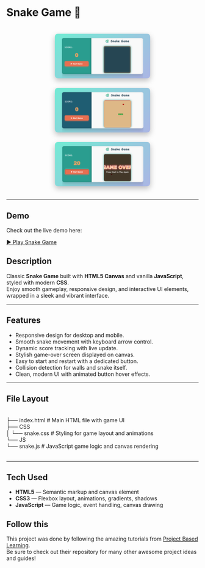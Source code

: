 # Snake Game 🐍

<div style="display: flex; gap: 25px; justify-content: center; flex-wrap: wrap; padding: 20px 0;">
  <img src="Assets/OpeningScreen.png" alt="Game Start Screen" width="250" style="border-radius: 8px; box-shadow: 0 6px 15px rgba(0,0,0,0.25); animation: fadeIn 1s ease forwards;" />
  <img src="Assets/PlayingGme.png" alt="Gameplay Screenshot" width="250" style="border-radius: 8px; box-shadow: 0 6px 15px rgba(0,0,0,0.25); animation: fadeIn 1.3s ease forwards;" />
  <img src="Assets/GameOver.png" alt="Game Over Screen" width="250" style="border-radius: 8px; box-shadow: 0 6px 15px rgba(0,0,0,0.25); animation: fadeIn 1.6s ease forwards;" />
</div>

---

## Demo

Check out the live demo here:  

[▶️ Play Snake Game](https://akibashfaq.github.io/Snake-Game-With-JS/)  

## Description

Classic **Snake Game** built with **HTML5 Canvas** and vanilla **JavaScript**, styled with modern **CSS**.  
Enjoy smooth gameplay, responsive design, and interactive UI elements, wrapped in a sleek and vibrant interface.

---

## Features

- Responsive design for desktop and mobile.
- Smooth snake movement with keyboard arrow control.
- Dynamic score tracking with live update.
- Stylish game-over screen displayed on canvas.
- Easy to start and restart with a dedicated button.
- Collision detection for walls and snake itself.
- Clean, modern UI with animated button hover effects.

---

## File Layout
<br>
├── index.html # Main HTML file with game UI<br>
├── CSS<br>
│ └── snake.css # Styling for game layout and animations<br>
└── JS<br>
└── snake.js # JavaScript game logic and canvas rendering<br>
<br>

---

## Tech Used

- **HTML5** — Semantic markup and canvas element
- **CSS3** — Flexbox layout, animations, gradients, shadows
- **JavaScript** — Game logic, event handling, canvas drawing

## Follow this

This project was done by following the amazing tutorials from [Project Based Learning](https://github.com/practical-tutorials/project-based-learning?tab=readme-ov-file).  
Be sure to check out their repository for many other awesome project ideas and guides!
